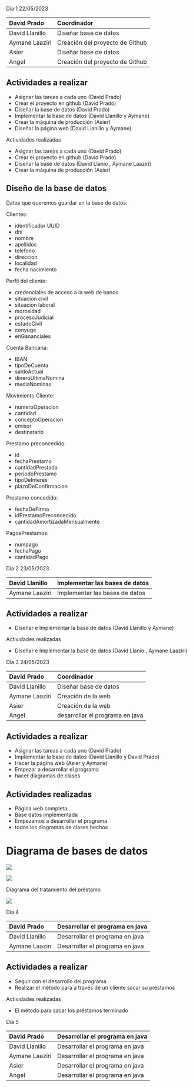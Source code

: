 
<a name="_j4r477aa1gro"></a>Dia 1                                   22/05/2023


|David Prado |Coordinador|
| :- | :- |
|David Llanillo|Diseñar base de datos|
|Aymane Laaziri|Creación del proyecto de Github|
|Asier |Diseñar base de datos|
|Angel|Creación del proyecto de Github|


## <a name="_a5ubk430mrgo"></a>Actividades a realizar 
- Asignar las tareas a cada uno (David Prado)
- Crear el proyecto en github (David Prado)
- Diseñar la base de datos (David Prado)
- Implementar la base de datos (David Llanillo y Aymane)
- Crear la máquina de producción (Asier)
- Diseñar la página web  (David Llanillo y Aymane)


Actividades realizadas

- Asignar las tareas a cada uno (David Prado)
- Crear el proyecto en github (David Prado)
- Diseñar la base de datos (David Llanio , Aymane Laaziri)
- Crear la máquina de producción (Asier)
## <a name="_qxjax2iow7h1"></a>Diseño de la base de datos

Datos que queremos guardar en la base de datos:

Clientes:

- identificador UUID
- dni
- nombre
- apellidos
- telefono
- direccion
- localidad
- fecha nacimiento

Perfil del cliente:

- credenciales de acceso a la web de banco
- situacion civil
- situacion laboral
- morosidad
- procesoJudicial
- estadoCivil
- conyuge
- enGananciales

Cuenta Bancaria:

- IBAN
- tipoDeCuenta
- saldoActual
- dineroUltimaNomina
- mediaNominas

Movimiento Cliente:

- numeroOperacion
- cantidad
- conceptoOperacion
- emisor
- destinatario

Prestamo preconcedido:

- id
- fechaPrestamo
- cantidadPrestada
- periodoPrestamo
- tipoDeInteres
- plazoDeConfirmacion

Prestamo concedido:

- fechaDeFirma
- idPrestamoPreconcedido
- cantidadAmortizadaMensualmente

PagosPrestamos:

- numpago
- fechaPago
- cantidadPago


<a name="_6vycwqgiczxf"></a><a name="_a1ya1e2h0mpc"></a>Dia 2                                   23/05/2023



|David Llanillo|Implementar las bases de datos|
| :- | :- |
|Aymane Laaziri|Implementar las bases de datos|
## <a name="_kajfs75i41"></a>Actividades a realizar 
- Diseñar e Implementar la base de datos (David Llanillo y Aymane)


Actividades realizadas

- Diseñar e Implementar la base de datos (David Llanio , Aymane Laaziri)


<a name="_9kl9mkqa3rpg"></a><a name="_ziib31rh02kq"></a>Dia 3	                               24/05/2023


|David Prado |Coordinador|
| :- | :- |
|David Llanillo|Diseñar base de datos|
|Aymane Laaziri|Creación de la web|
|Asier |Creación de la web|
|Angel|desarrollar el programa en java|

## <a name="_7r6hvn4bzecg"></a>Actividades a realizar 
- Asignar las tareas a cada uno (David Prado)
- Implementar la base de datos (David Llanillo y David Prado)
- Hacer la página web (Asier y Aymane)
- Empezar a desarrollar el programa
- hacer diagramas de clases
## <a name="_v364hea1xt49"></a>Actividades realizadas
- Página web completa
- Base datos implementada
- Empezamos a desarrollar el programa
- todos los diagramas de clases hechos
# <a name="_392kt42f2yys"></a>Diagrama de bases de datos
![](Aspose.Words.64940ae2-bab4-4d5a-9abc-5cd0de3c1c21.001.png)


![](Aspose.Words.64940ae2-bab4-4d5a-9abc-5cd0de3c1c21.002.png)

Diagrama del tratamiento del préstamo

![](Aspose.Words.64940ae2-bab4-4d5a-9abc-5cd0de3c1c21.003.png)

<a name="_tsak8youeihd"></a>Dia 4 


|David Prado|Desarrollar el programa en java|
| :- | :- |
|David Llanillo|Desarrollar el programa en java|
|Aymane Laaziri|Desarrollar el programa en java|
## <a name="_uwtuadpp3qgo"></a>Actividades a realizar
- Seguir con el desarrollo del programa
- Realizar el método para a través de un cliente sacar su préstamos

Actividades realizadas

- El método para sacar los préstamos terminado




<a name="_exdb9itc6liz"></a>Dia 5


|David Prado |Desarrollar el programa en java|
| :- | :- |
|David Llanillo|Desarrollar el programa en java|
|Aymane Laaziri|Desarrollar el programa en java|
|Asier |Desarrollar el programa en java|
|Angel|Desarrollar el programa en java|

